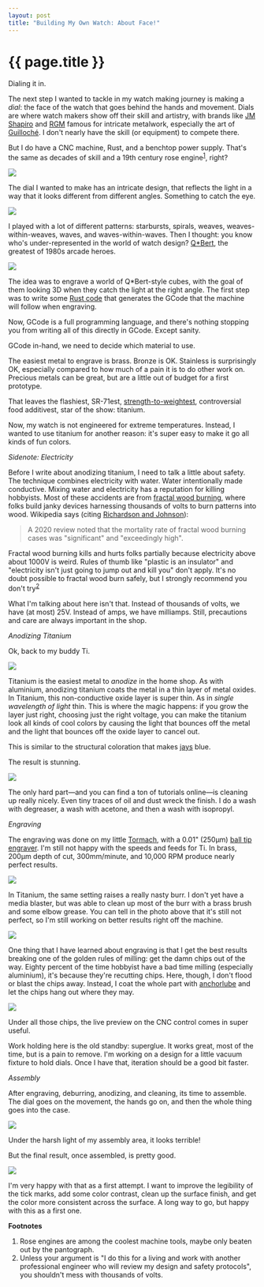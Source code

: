 ```yaml
---
layout: post
title: "Building My Own Watch: About Face!"
---
```


{{ page.title }}
================

<p class="meta">Dialing it in.</p>

The next step I wanted to tackle in my watch making journey is making a *dial*: the face of the watch that goes behind the hands and movement. Dials are where watch makers show off their skill and artistry, with brands like [JM Shapiro](https://www.jnshapirowatches.com/infinity-series/) and [RGM](https://www.rgmwatches.com/guilloche) famous for intricate metalwork, especially the art of [Guilloché](https://en.wikipedia.org/wiki/Guilloch%C3%A9). I don't nearly have the skill (or equipment) to compete there.

But I do have a CNC machine, Rust, and a benchtop power supply. That's the same as decades of skill and a 19th century rose engine<sup>[1](#foot1)</sup>, right?

![](/misc-blog/images/guilloche_one.jpg)

The dial I wanted to make has an intricate design, that reflects the light in a way that it looks different from different angles. Something to catch the eye.

![](/misc-blog/images/guilloche_two.jpg)

I played with a lot of different patterns: starbursts, spirals, weaves, weaves-within-weaves, waves, and waves-within-waves. Then I thought: you know who's under-represented in the world of watch design? [Q\*Bert](https://en.wikipedia.org/wiki/Q*bert), the greatest of 1980s arcade heroes.

![](/misc-blog/images/qbert.png)

The idea was to engrave a world of Q\*Bert-style cubes, with the goal of them looking 3D when they catch the light at the right angle. The first step was to write some [Rust code](https://github.com/mbrooker/gear_gen/blob/master/src/bin/guilloche_cube_gen.rs) that generates the GCode that the machine will follow when engraving.

Now, GCode is a full programming language, and there's nothing stopping you from writing all of this directly in GCode. Except sanity. 

GCode in-hand, we need to decide which material to use.

The easiest metal to engrave is brass. Bronze is OK. Stainless is surprisingly OK, especially compared to how much of a pain it is to do other work on. Precious metals can be great, but are a little out of budget for a first prototype.

That leaves the flashiest, SR-71est, [strength-to-weightest](https://aviation.stackexchange.com/questions/96722/why-was-the-sr-71-made-of-titanium), controversial food additivest, star of the show: titanium.

Now, my watch is not engineered for extreme temperatures. Instead, I wanted to use titanium for another reason: it's super easy to make it go all kinds of fun colors.

*Sidenote: Electricity*

Before I write about anodizing titanium, I need to talk a little about safety. The technique combines electricity with water. Water intentionally made conductive. Mixing water and electricity has a reputation for killing hobbyists. Most of these accidents are from [fractal wood burning](https://en.wikipedia.org/wiki/Fractal_burning), where folks build janky devices harnessing thousands of volts to burn patterns into wood. Wikipedia says (citing [Richardson and Johnson](https://pmc.ncbi.nlm.nih.gov/articles/PMC7819263/)):

> A 2020 review noted that the mortality rate of fractal wood burning cases was "significant" and "exceedingly high".

Fractal wood burning kills and hurts folks partially because electricity above about 1000V is weird. Rules of thumb like "plastic is an insulator" and "electricity isn't just going to jump out and kill you" don't apply. It's no doubt possible to fractal wood burn safely, but I strongly recommend you don't try<sup>[2](#foot2)</sup>

What I'm talking about here isn't that. Instead of thousands of volts, we have (at most) 25V. Instead of amps, we have milliamps. Still, precautions and care are always important in the shop.

*Anodizing Titanium*

Ok, back to my buddy Ti.

![](/misc-blog/images/raw_ti.jpg)

Titanium is the easiest metal to *anodize* in the home shop. As with aluminium, anodizing titanium coats the metal in a thin layer of metal oxides. In Titanium, this non-conductive oxide layer is super thin. As in *single wavelength of light* thin. This is where the magic happens: if you grow the layer just right, choosing just the right voltage, you can make the titanium look all kinds of cool colors by causing the light that bounces off the metal and the light that bounces off the oxide layer to cancel out. 

This is similar to the structural coloration that makes [jays](https://en.wikipedia.org/wiki/California_scrub_jay) blue.

The result is stunning.

![](/misc-blog/images/colored_ti.jpg)

The only hard part&mdash;and you can find a ton of tutorials online&mdash;is cleaning up really nicely. Even tiny traces of oil and dust wreck the finish. I do a wash with degreaser, a wash with acetone, and then a wash with isopropyl.

*Engraving*

The engraving was done on my little [Tormach](https://brooker.co.za/misc-blog/2024/02/24/tormach.html), with a 0.01" (250μm) [ball tip engraver](https://www.lakeshorecarbide.com/010balltipforstandardengraving.aspx). I'm still not happy with the speeds and feeds for Ti. In brass, 200μm depth of cut, 300mm/minute, and 10,000 RPM produce nearly perfect results.

![](/misc-blog/images/brass_cubes.jpg)

In Titanium, the same setting raises a really nasty burr. I don't yet have a media blaster, but was able to clean up most of the burr with a brass brush and some elbow grease. You can tell in the photo above that it's still not perfect, so I'm still working on better results right off the machine.

![](/misc-blog/images/engraving_cutting.jpg)

One thing that I have learned about engraving is that I get the best results breaking one of the golden rules of milling: get the damn chips out of the way. Eighty percent of the time hobbyist have a bad time milling (especially aluminium), it's because they're recutting chips. Here, though, I don't flood or blast the chips away. Instead, I coat the whole part with [anchorlube](https://anchorlube.com/product/anchorlube/) and let the chips hang out where they may.

![](/misc-blog/images/pathpilot.jpg)

Under all those chips, the live preview on the CNC control comes in super useful.

Work holding here is the old standby: superglue. It works great, most of the time, but is a pain to remove. I'm working on a design for a little vacuum fixture to hold dials. Once I have that, iteration should be a good bit faster.

*Assembly*

After engraving, deburring, anodizing, and cleaning, its time to assemble. The dial goes on the movement, the hands go on, and then the whole thing goes into the case.

![](/misc-blog/images/dial_assembly.jpg)

Under the harsh light of my assembly area, it looks terrible!

But the final result, once assembled, is pretty good.

![](/misc-blog/images/dial_final.jpg)

I'm very happy with that as a first attempt. I want to improve the legibility of the tick marks, add some color contrast, clean up the surface finish, and get the color more consistent across the surface. A long way to go, but happy with this as a first one.

**Footnotes**

1. <a name="foot1"></a> Rose engines are among the coolest machine tools, maybe only beaten out by the pantograph.
2. <a name="foot2"></a> Unless your argument is "I do this for a living and work with another professional engineer who will review my design and safety protocols", you shouldn't mess with thousands of volts.